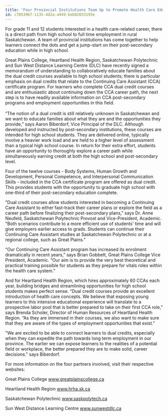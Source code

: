 ```yaml
---
title: 'Four Provincial Institutions Team Up to Promote Health Care Education & Employment Opportunities For Young Learners'
id: c7053967-1135-4d2a-a949-beb82653193e
---
```

<p>For grade 11 and 12 students interested in a health care-related career, there is a direct path from high school to full time employment in rural Saskatchewan. A team of provincial institutions has come together to help learners connect the dots and get a jump-start on their post-secondary education while in high school.
</p>
<p>Great Plains College, Heartland Health Region, Saskatchewan Polytechnic and Sun West Distance Learning Centre (DLC) have recently signed a memorandum of understanding to collaboratively educate families about the dual credit courses available to high school students; there is particular emphasis on dual credits that relate to the Continuing Care Assistant (CCA) certificate program.  For learners who complete CCA dual credit courses and are enthusiastic about continuing down the CCA career path, the next step is to have readily available information on CCA post-secondary programs and employment opportunities in this field.  <br><br>“The notion of a dual credit is still relatively unknown in Saskatchewan and we want to educate families about what they are and the opportunities they provide,” says Aaron Biberdorf, Vice Principal of the DLC.  Although developed and instructed by post-secondary institutions, these courses are intended for high school students. They are delivered online, typically involve a heavier work load and are held to a higher level of assessment than a typical high school course.  In return for their extra effort, students have an opportunity to thoroughly explore a career path while simultaneously earning credit at both the high school and post-secondary level.
</p>
<p>Four of the twelve courses - Body Systems, Human Growth and Development, Personal Competence, and Interpersonal Communication Skills - included in the CCA certificate program are offered as dual credit. This provides students with the opportunity to graduate high school with one-third of their post-secondary education complete.
</p>
<p>"Dual credit courses allow students interested in becoming a Continuing Care Assistant to either fast-track their career plans or explore the field as a career path before finalizing their post-secondary plans," says Dr. Anne Neufeld, Saskatchewan Polytechnic Provost and Vice-President, Academic. "Both scenarios contribute to a more efficient use of students' time and will give employers earlier access to grads. Students can continue their Continuing Care Assistant studies at Saskatchewan Polytechnic or at a regional college, such as Great Plains.”
</p>
<p>“Our Continuing Care Assistant program has increased its enrolment dramatically in recent years,” says Brian Gobbett, Great Plains College Vice President, Academic. “Our aim is to provide the very best theoretical and practical training possible for students as they prepare for vitals roles within the health care system.”
</p>
<p>And for Heartland Health Region, which hires approximately 60 CCAs each year, building bridges and streamlining opportunities for high school students makes perfect sense.  “Dual credit courses provide an excellent introduction of health care concepts.  We believe that exposing young learners to this intensive educational experience will translate to a prospective labor pool that is better prepared to take on their first CCA role,” says Brenda Scholer, Director of Human Resources of Heartland Health Region. “As they are immersed in their courses, we also want to make sure that they are aware of the types of employment opportunities that exist.”
</p>
<p>"We are excited to be able to connect learners to dual credits, especially when they can expedite the path towards long term employment in our province.  The earlier we can expose learners to the realities of a potential field or workplace, the better prepared they are to make solid, career decisions." says Biberdorf.
</p>
<p>For more information on the four partners involved, visit their respective websites:
</p>
<p>Great Plains College                                                                        <a href="http://www.greatplainscollege.ca/">www.greatplainscollege.ca</a>
</p>
<p>Heartland Health Region                                                               <a href="http://www.hrha.sk.ca/">www.hrha.sk.ca</a>
</p>
<p>Saskatchewan Polytechnic                                                           <a href="http://www.saskpolytech.ca/">www.saskpolytech.ca</a>
</p>
<p>Sun West Distance Learning Centre                                          <a href="http://www.sunwestdlc.ca/">www.sunwestdlc.ca</a>
</p>